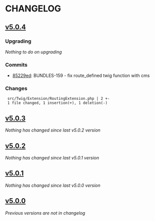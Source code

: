 # CHANGELOG

## [v5.0.4](https://github.com/softspring/twig-extra-bundle/releases/tag/v5.0.4)

### Upgrading

*Nothing to do on upgrading*

### Commits

- [85229ed](https://github.com/softspring/twig-extra-bundle/commit/85229edc51ad9de96c00e83651c8a05f438356aa): BUNDLES-159 - fix route_defined twig function with cms

### Changes

```
 src/Twig/Extension/RoutingExtension.php | 2 +-
 1 file changed, 1 insertion(+), 1 deletion(-)
```

## [v5.0.3](https://github.com/softspring/twig-extra-bundle/releases/tag/v5.0.3)

*Nothing has changed since last v5.0.2 version*

## [v5.0.2](https://github.com/softspring/twig-extra-bundle/releases/tag/v5.0.2)

*Nothing has changed since last v5.0.1 version*

## [v5.0.1](https://github.com/softspring/twig-extra-bundle/releases/tag/v5.0.1)

*Nothing has changed since last v5.0.0 version*

## [v5.0.0](https://github.com/softspring/twig-extra-bundle/releases/tag/v5.0.0)

*Previous versions are not in changelog*

